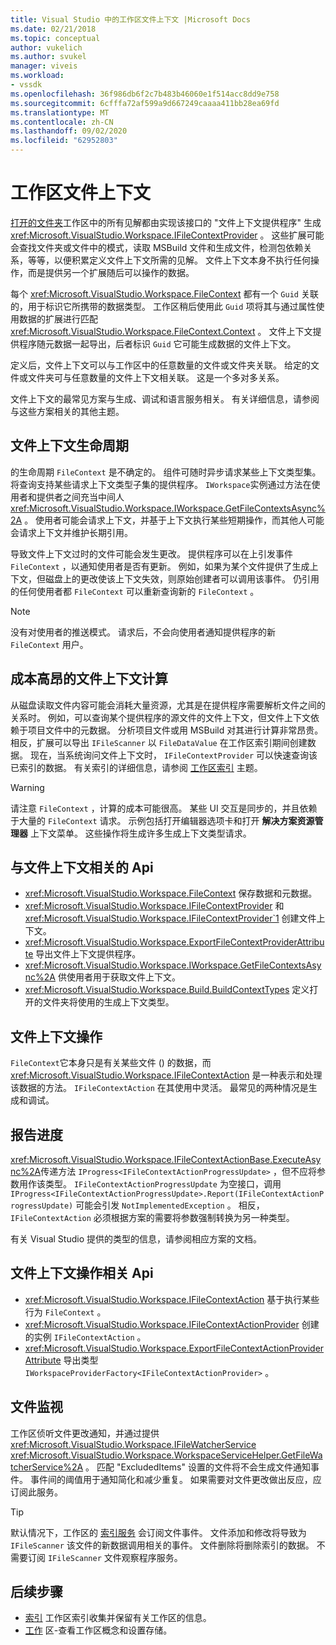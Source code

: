 ```yaml
---
title: Visual Studio 中的工作区文件上下文 |Microsoft Docs
ms.date: 02/21/2018
ms.topic: conceptual
author: vukelich
ms.author: svukel
manager: viveis
ms.workload:
- vssdk
ms.openlocfilehash: 36f986db6f2c7b483b46060e1f514acc8dd9e758
ms.sourcegitcommit: 6cfffa72af599a9d667249caaaa411bb28ea69fd
ms.translationtype: MT
ms.contentlocale: zh-CN
ms.lasthandoff: 09/02/2020
ms.locfileid: "62952803"
---
```

# <a name="workspace-file-contexts"></a>工作区文件上下文

[打开的文件夹](../ide/develop-code-in-visual-studio-without-projects-or-solutions.md)工作区中的所有见解都由实现该接口的 "文件上下文提供程序" 生成 <xref:Microsoft.VisualStudio.Workspace.IFileContextProvider> 。 这些扩展可能会查找文件夹或文件中的模式，读取 MSBuild 文件和生成文件，检测包依赖关系，等等，以便积累定义文件上下文所需的见解。 文件上下文本身不执行任何操作，而是提供另一个扩展随后可以操作的数据。

每个 <xref:Microsoft.VisualStudio.Workspace.FileContext> 都有一个 `Guid` 关联的，用于标识它所携带的数据类型。 工作区稍后使用此 `Guid` 项将其与通过属性使用数据的扩展进行匹配 <xref:Microsoft.VisualStudio.Workspace.FileContext.Context> 。 文件上下文提供程序随元数据一起导出，后者标识 `Guid` 它可能生成数据的文件上下文。

定义后，文件上下文可以与工作区中的任意数量的文件或文件夹关联。 给定的文件或文件夹可与任意数量的文件上下文相关联。 这是一个多对多关系。

文件上下文的最常见方案与生成、调试和语言服务相关。 有关详细信息，请参阅与这些方案相关的其他主题。

## <a name="file-context-lifecycle"></a>文件上下文生命周期

的生命周期 `FileContext` 是不确定的。 组件可随时异步请求某些上下文类型集。 将查询支持某些请求上下文类型子集的提供程序。 `IWorkspace`实例通过方法在使用者和提供者之间充当中间人 <xref:Microsoft.VisualStudio.Workspace.IWorkspace.GetFileContextsAsync%2A> 。 使用者可能会请求上下文，并基于上下文执行某些短期操作，而其他人可能会请求上下文并维护长期引用。

导致文件上下文过时的文件可能会发生更改。 提供程序可以在上引发事件 `FileContext` ，以通知使用者是否有更新。 例如，如果为某个文件提供了生成上下文，但磁盘上的更改使该上下文失效，则原始创建者可以调用该事件。 仍引用的任何使用者都 `FileContext` 可以重新查询新的 `FileContext` 。

>[!NOTE]
>没有对使用者的推送模式。 请求后，不会向使用者通知提供程序的新 `FileContext` 用户。

## <a name="expensive-file-context-computations"></a>成本高昂的文件上下文计算

从磁盘读取文件内容可能会消耗大量资源，尤其是在提供程序需要解析文件之间的关系时。 例如，可以查询某个提供程序的源文件的文件上下文，但文件上下文依赖于项目文件中的元数据。 分析项目文件或用 MSBuild 对其进行计算非常昂贵。 相反，扩展可以导出 `IFileScanner` 以 `FileDataValue` 在工作区索引期间创建数据。 现在，当系统询问文件上下文时， `IFileContextProvider` 可以快速查询该已索引的数据。 有关索引的详细信息，请参阅 [工作区索引](workspace-indexing.md) 主题。

>[!WARNING]
>请注意 `FileContext` ，计算的成本可能很高。 某些 UI 交互是同步的，并且依赖于大量的 `FileContext` 请求。 示例包括打开编辑器选项卡和打开 **解决方案资源管理器** 上下文菜单。 这些操作将生成许多生成上下文类型请求。

## <a name="file-context-related-apis"></a>与文件上下文相关的 Api

- <xref:Microsoft.VisualStudio.Workspace.FileContext> 保存数据和元数据。
- <xref:Microsoft.VisualStudio.Workspace.IFileContextProvider> 和 <xref:Microsoft.VisualStudio.Workspace.IFileContextProvider`1> 创建文件上下文。
- <xref:Microsoft.VisualStudio.Workspace.ExportFileContextProviderAttribute> 导出文件上下文提供程序。
- <xref:Microsoft.VisualStudio.Workspace.IWorkspace.GetFileContextsAsync%2A> 供使用者用于获取文件上下文。
- <xref:Microsoft.VisualStudio.Workspace.Build.BuildContextTypes> 定义打开的文件夹将使用的生成上下文类型。

## <a name="file-context-actions"></a>文件上下文操作

`FileContext`它本身只是有关某些文件 () 的数据，而 <xref:Microsoft.VisualStudio.Workspace.IFileContextAction> 是一种表示和处理该数据的方法。 `IFileContextAction` 在其使用中灵活。 最常见的两种情况是生成和调试。

## <a name="reporting-progress"></a>报告进度

<xref:Microsoft.VisualStudio.Workspace.IFileContextActionBase.ExecuteAsync%2A>传递方法 `IProgress<IFileContextActionProgressUpdate>` ，但不应将参数用作该类型。 `IFileContextActionProgressUpdate` 为空接口，调用 `IProgress<IFileContextActionProgressUpdate>.Report(IFileContextActionProgressUpdate)` 可能会引发 `NotImplementedException` 。 相反， `IFileContextAction` 必须根据方案的需要将参数强制转换为另一种类型。

有关 Visual Studio 提供的类型的信息，请参阅相应方案的文档。

## <a name="file-context-action-related-apis"></a>文件上下文操作相关 Api

- <xref:Microsoft.VisualStudio.Workspace.IFileContextAction> 基于执行某些行为 `FileContext` 。
- <xref:Microsoft.VisualStudio.Workspace.IFileContextActionProvider> 创建的实例 `IFileContextAction` 。
- <xref:Microsoft.VisualStudio.Workspace.ExportFileContextActionProviderAttribute> 导出类型 `IWorkspaceProviderFactory<IFileContextActionProvider>` 。

## <a name="file-watching"></a>文件监视

工作区侦听文件更改通知，并通过提供 <xref:Microsoft.VisualStudio.Workspace.IFileWatcherService> <xref:Microsoft.VisualStudio.Workspace.WorkspaceServiceHelper.GetFileWatcherService%2A> 。 匹配 "ExcludedItems" 设置的文件将不会生成文件通知事件。 事件间的阈值用于通知简化和减少重复。 如果需要对文件更改做出反应，应订阅此服务。

>[!TIP]
>默认情况下，工作区的 [索引服务](workspace-indexing.md) 会订阅文件事件。 文件添加和修改将导致为 `IFileScanner` 该文件的新数据调用相关的事件。 文件删除将删除索引的数据。 不需要订阅 `IFileScanner` 文件观察程序服务。

## <a name="next-steps"></a>后续步骤

* [索引](workspace-indexing.md) 工作区索引收集并保留有关工作区的信息。
* [工作](workspaces.md) 区-查看工作区概念和设置存储。

